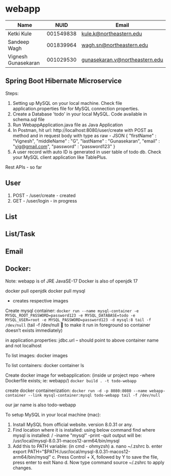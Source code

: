 # webapp

| Name                | NUID      | Email                          |
| ------------------- | --------- | ------------------------------ |
| Ketki Kule          | 001549838 | kule.k@northeastern.edu        |
| Sandeep Wagh        | 001839964 | wagh.sn@northeastern.edu       |
| Vignesh Gunasekaran | 001029530 | gunasekaran.v@northeastern.edu |

## Spring Boot Hibernate Microservice

Steps:
1. Setting up MySQL on your local machine. Check file application.properties file for MySQL connection properties.
2. Create a Database 'todo' in your local MySQL. Code available in schema.sql file
3. Run WebappApplication.java file as Java Application
4. In Postman, hit url: http://localhost:8080/user/create with POST as method and in request body with type as raw - JSON
{
    "firstName" : "Vignesh",
    "middleName" : "G",
    "lastName" : "Gunasekaran",
    "email" : "vig@gmail.com",
    "password" : "password123"
}
5. A user record with auto ID is generated in user table of todo db. Check your MySQL client application like TablePlus.


Rest APIs - so far
## User
1. POST - /user/create - created
2. GET - /user/login - in progress

## List

## List/Task

## Email

## Docker:
Note:
webapp is of JRE JavaSE-17
Docker is also of openjdk 17

docker pull openjdk
docker pull mysql
- creates respective images

Create mysql container:
``docker run --name mysql-container -e MYSQL_ROOT_PASSWORD=password123 -e MYSQL_DATABASE=todo -e MYSQL_USER=root -e MYSQL_PASSWORD=password123 -d mysql:8 tail -f /dev/null``
(tail -f /dev/null  to make it run in foreground so container doesn’t exists immediately)

in application.properties: jdbc.url – should point to above container name and not localhost

To list images:
docker images

To list containers:
docker container ls

Create docker image for webapplication: (inside ur project repo -where Dockerfile exists; ie: webapp/) 
``docker build . -t todo-webapp``

create docker containerization: 
``docker run -d -p 8080:8080 --name webapp-container --link mysql-container:mysql todo-webapp tail -f /dev/null``

our jar name is also todo-webapp


To setup MySQL in your local machine (mac):
1. Install MySQL from official website. version 8.0.31 or any.
2. Find location where it is installed: using below command
find where mysql is installed:  / -iname "mysql" -print -quit
output will be: /usr/local/mysql-8.0.31-macos12-arm64/bin/mysql
3. Add this to PATH variable: (in cmd - ohmyzsh)
a. nano ~/.zshrc
b. enter
export PATH="$PATH:/usr/local/mysql-8.0.31-macos12-arm64/bin/mysql"
c. Press Control + X, followed by Y to save the file, press enter to exit Nano
d. Now type command source ~/.zshrc to apply changes.

